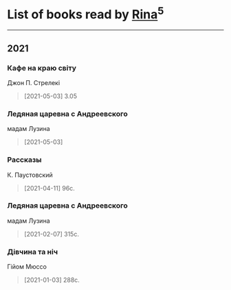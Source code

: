 # List of books read by [Rina](https://plus.google.com/u/0/102857111133378678801/)<sup>5</sup>
---

## 2021

### Кафе на краю світу
Джон П. Стрелекі
> [2021-05-03] 3.05


### Ледяная царевна с Андреевского
мадам Лузина
> [2021-05-03] 


### Рассказы
К. Паустовский
> [2021-04-11] 96с.


### Ледяная царевна с Андреевского
мадам Лузина
> [2021-02-07] 315с.


### Дівчина та ніч
Гійом Мюссо
> [2021-01-03] 288с.



